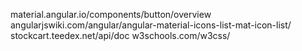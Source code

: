 
material.angular.io/components/button/overview
angularjswiki.com/angular/angular-material-icons-list-mat-icon-list/
stockcart.teedex.net/api/doc
w3schools.com/w3css/